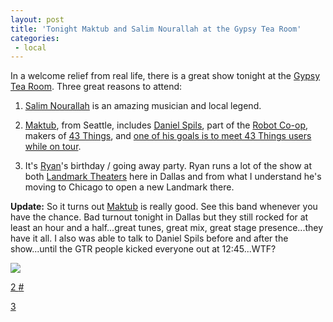 ```yaml
---
layout: post
title: 'Tonight Maktub and Salim Nourallah at the Gypsy Tea Room'
categories:
 - local
---
```


In a welcome relief from real life, there is a great show tonight at the <a href="http://gypsytearoom.com">Gypsy Tea Room</a>. Three great reasons to attend:



1. <a href="http://salimnourallah.com/">Salim Nourallah</a> is an amazing musician and local legend.



2. <a href="http://maktub.com/">Maktub</a>, from Seattle, includes <a href="http://www.danielspils.com/">Daniel Spils</a>, part of the <a href="http://robotcoop.com/">Robot Co-op</a>, makers of <a href="http://43things.com">43 Things</a>, and <a href="http://www.43things.com/people/progress/daniel/131017">one of his goals is to meet 43 Things users while on tour</a>.



3. It's <a href="http://www.myspace.com/ryanjewell">Ryan</a>'s birthday / going away party. Ryan runs a lot of the show at both <a href="http://landmarktheaters.com/Market/Dallas/Dallas_Frameset.htm">Landmark Theaters</a> here in Dallas and from what I understand he's moving to Chicago to open a new Landmark there.



<strong>Update:</strong> So it turns out <a href="http://www.maktub.com">Maktub</a> is really good. See this band whenever you have the chance. Bad turnout tonight in Dallas but they still rocked for at least an hour and a half...great tunes, great mix, great stage presence...they have it all. I also was able to talk to Daniel Spils before and after the show...until the GTR people kicked everyone out at 12:45...WTF?



<img src="http://danielsjourney.com/blog/files/2005/05/maktub1.jpg" />



<a href="http://danielsjourney.com/blog/files/2005/05/maktub2.jpg" />2 
<a href="http://www.43things.com/entries/view/27258#comments">#</a>



<a href="http://danielsjourney.com/blog/files/2005/05/maktub3.jpg" />3</a>